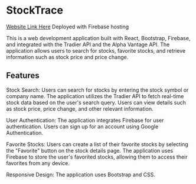 # StockTrace 
[Website Link Here](https://stocktrace-a0664.firebaseapp.com) Deployed with Firebase hosting

This is a web development application built with React, Bootstrap, Firebase, and integrated with the Tradier API and the Alpha Vantage API. The application allows users to search for stocks, favorite stocks, and retrieve information such as stock price and price change.

## Features
Stock Search: Users can search for stocks by entering the stock symbol or company name. The application utilizes the Tradier API to fetch real-time stock data based on the user's search query. Users can view details such as stock price, price change, and other relevant information.

User Authentication: The application integrates Firebase for user authentication. Users can sign up for an account using Google Authentication.

Favorite Stocks: Users can create a list of their favorite stocks by selecting the "Favorite" button on the stock details page. The application uses Firebase to store the user's favorited stocks, allowing them to access their favorites from any device.

Responsive Design: The application uses Bootstrap and CSS.
